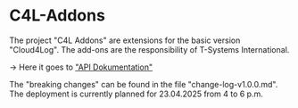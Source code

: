 # C4L-Addons
The project "C4L Addons" are extensions for the basic version "Cloud4Log". The add-ons are the responsibility of T-Systems International.

-> Here it goes to ["API Dokumentation"](https://dls.addons.cloud4log.dev/api-docs/)

The "breaking changes" can be found in the file "change-log-v1.0.0.md". The deployment is currently planned for 23.04.2025 from 4 to 6 p.m.
